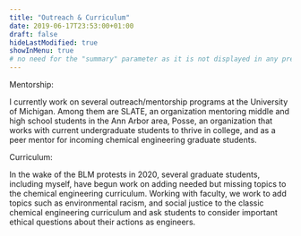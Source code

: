```yaml
---
title: "Outreach & Curriculum"
date: 2019-06-17T23:53:00+01:00
draft: false
hideLastModified: true
showInMenu: true
# no need for the "summary" parameter as it is not displayed in any previews
---
```


Mentorship: 

I currently work on several outreach/mentorship programs at the University of Michigan. Among them are SLATE, an organization mentoring middle and high school students in the Ann Arbor area, Posse, an organization that works with current undergraduate students to thrive in college, and as a peer mentor for incoming chemical engineering graduate students. 

Curriculum:

In the wake of the BLM protests in 2020, several graduate students, including myself, have begun work on adding needed but missing topics to the chemical engineering curriculum. Working with faculty, we work to add topics such as environmental racism, and social justice to the classic chemical engineering curriculum and ask students to consider important ethical questions about their actions as engineers. 

